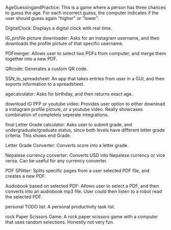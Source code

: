 AgeGuessingandPractice: This is a game where a person has three chances to guess the age. For each incorrect guess, the computer indicates if the user should guess again "higher" or "lower".

DigitalClock: Displays a digital clock with real time.

IG_profile picture downloader: Asks for an instagram username, and then downloads the profile picture of that specific username. 

PDFmerger: Allows user to select two PDFs from computer, and merge them together into a new PDF.

QRcode: Generates a custom QR code. 

SSN_to_spreadsheet: An app that takes entries from user in a GUI, and then exports information to a spreadsheet. 

agecalculator: Asks for birthday, and then returns exact age.

download IG PFP or youtube video: Provides user option to either download a instagram profile picture, or a youtube video. Really showcases combination of completely seperate integrations. 

final Letter Grade calculator: Asks user to submit grade, and undergraduate/graduate status, since both levels have different letter grade criteria. This shows end Grade.

Letter Grade Converter: Converts score into a letter grade.

Nepalese currency converter: Converts USD into Nepalese currency or vice versa. Can be useful for any currency converter.

PDF SPlitter: Splits specific pages from a user selected PDF file, and creates a new PDF.

Audiobook based on selected PDF: Allows user to select a PDF, and then converts into an audiobook mp3 file. User could then listen to a robot read the selected PDF.

personal TODO list: A personal productivity task list.

rock Paper Scissors Game: A rock paper scissors game with a computer that uses random selections. Honestly not very fun. 
